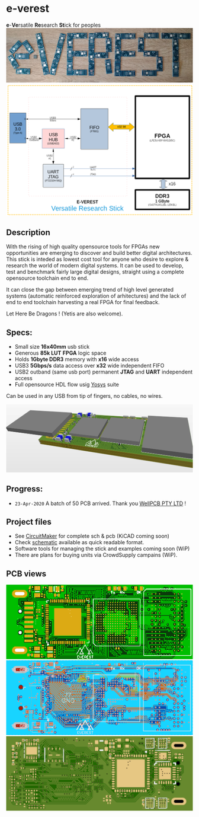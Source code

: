 # e-verest
**e**-**Ve**rsatile **Re**search **St**ick for peoples
![PCB](https://github.com/cbalint13/e-verest/raw/master/docs/images/e-VEREST-pcb.jpg)
![DIAG](https://github.com/cbalint13/e-verest/raw/master/docs/images/EVEREST-DIAG.png)

## Description

  With the rising of high quality opensource tools for FPGAs new opportunities are emerging to discover and build better digital architectures.
  This stick is inteded as lowest cost tool for anyone who desire to explore & research the world of modern digital systems.
  It can be used to develop, test and benchmark fairly large digital designs, straight using a complete opensource toolchain end to end.

  It can close the gap between emerging trend of high level generated systems (automatic reinforced exploration of arhitectures) and the lack of end to end toolchain harvesting a real FPGA for final feedback.

  Let Here Be Dragons ! (Yetis are also welcome).


## Specs:

* Small size **16x40mm** usb stick
* Generous **85k LUT** **FPGA** logic space
* Holds **1Gbyte DDR3** memory with **x16** wide access
* USB3 **5Gbps/s** data access over **x32** wide independent FIFO
* USB2 outband (same usb port) permanent **JTAG** and **UART** independent access
* Full opensource HDL flow usig [Yosys](https://github.com/YosysHQ) suite

Can be used in any USB from tip of fingers, no cables, no wires.

![LOGO](https://github.com/cbalint13/e-verest/raw/master/docs/images/EVEREST-3D.png)

## Progress:
* ```23-Apr-2020``` A batch of 50 PCB arrived. Thank you [WellPCB PTY LTD](https://www.wellpcb.com) !


## Project files
* See [CircuitMaker](https://workspace.circuitmaker.com/Projects/Details/Cristian-Balint/e-VEREST) for complete sch & pcb (KiCAD coming soon)
* Check [schematic](https://github.com/cbalint13/e-verest/raw/master/docs/schematic/e-VEREST.pdf) available as quick readable format.
* Software tools for managing the stick and examples coming soon (WiP)
* There are plans for buying units via CrowdSupply campains (WiP).

## PCB views

![TOP](https://github.com/cbalint13/e-verest/raw/master/docs/images/EVEREST-PCB-TOP.png)
![MIDDLE](https://github.com/cbalint13/e-verest/raw/master/docs/images/EVEREST-PCB-MIDDLE.png)
![BOTTOM](https://github.com/cbalint13/e-verest/raw/master/docs/images/EVEREST-PCB-BOTTOM.png)
